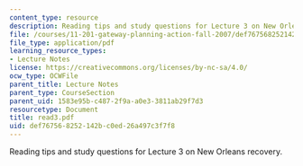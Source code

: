 ```yaml
---
content_type: resource
description: Reading tips and study questions for Lecture 3 on New Orleans recovery.
file: /courses/11-201-gateway-planning-action-fall-2007/def767568252142bc0ed26a497c3f7f8_read3.pdf
file_type: application/pdf
learning_resource_types:
- Lecture Notes
license: https://creativecommons.org/licenses/by-nc-sa/4.0/
ocw_type: OCWFile
parent_title: Lecture Notes
parent_type: CourseSection
parent_uid: 1583e95b-c487-2f9a-a0e3-3811ab29f7d3
resourcetype: Document
title: read3.pdf
uid: def76756-8252-142b-c0ed-26a497c3f7f8
---
```

Reading tips and study questions for Lecture 3 on New Orleans recovery.